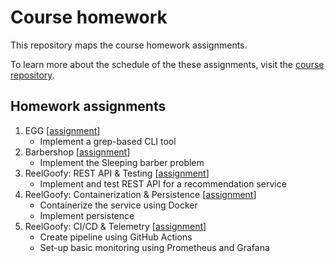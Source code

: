 # Course homework

This repository maps the course homework assignments.

To learn more about the schedule of the these assignments, visit the [course repository](https://github.com/course-go/course).

## Homework assignments

1. EGG [[assignment](https://github.com/course-go/egg)]
    - Implement a grep-based CLI tool
2. Barbershop [[assignment](https://github.com/course-go/barbershop)]
    - Implement the Sleeping barber problem
3. ReelGoofy: REST API & Testing [[assignment](https://github.com/course-go/reelgoofy)]
    - Implement and test REST API for a recommendation service
4. ReelGoofy: Containerization & Persistence [[assignment](https://github.com/course-go/homework/blob/master/04-reelgoofy-persistence/README.md)]
    - Containerize the service using Docker
    - Implement persistence
5. ReelGoofy: CI/CD & Telemetry [[assignment](https://github.com/course-go/homework/blob/master/05-reelgoofy-observability/README.md)]
    - Create pipeline using GitHub Actions
    - Set-up basic monitoring using Prometheus and Grafana
